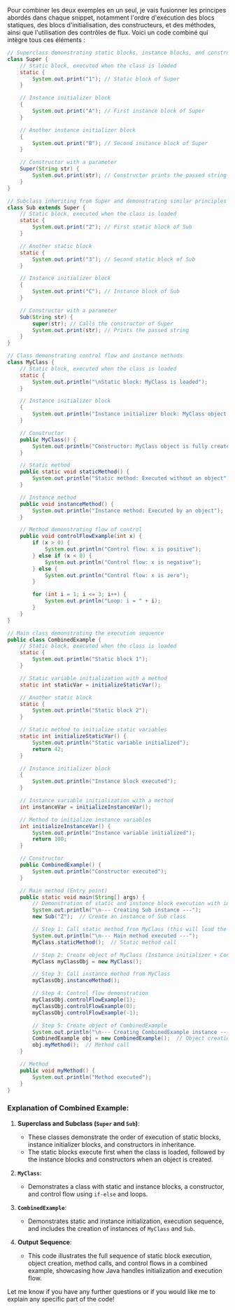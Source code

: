 Pour combiner les deux exemples en un seul, je vais fusionner les principes abordés dans chaque snippet, notamment l'ordre d'exécution des blocs statiques, des blocs d'initialisation, des constructeurs, et des méthodes, ainsi que l'utilisation des contrôles de flux. Voici un code combiné qui intègre tous ces éléments :

```java
// Superclass demonstrating static blocks, instance blocks, and constructors
class Super {
    // Static block, executed when the class is loaded
    static {
        System.out.print("1"); // Static block of Super
    }

    // Instance initializer block
    {
        System.out.print("A"); // First instance block of Super
    }

    // Another instance initializer block
    {
        System.out.print("B"); // Second instance block of Super
    }

    // Constructor with a parameter
    Super(String str) {
        System.out.print(str); // Constructor prints the passed string
    }
}

// Subclass inheriting from Super and demonstrating similar principles
class Sub extends Super {
    // Static block, executed when the class is loaded
    static {
        System.out.print("2"); // First static block of Sub
    }

    // Another static block
    static {
        System.out.print("3"); // Second static block of Sub
    }

    // Instance initializer block
    {
        System.out.print("C"); // Instance block of Sub
    }

    // Constructor with a parameter
    Sub(String str) {
        super(str); // Calls the constructor of Super
        System.out.print(str); // Prints the passed string
    }
}

// Class demonstrating control flow and instance methods
class MyClass {
    // Static block, executed when the class is loaded
    static {
        System.out.println("\nStatic block: MyClass is loaded");
    }

    // Instance initializer block
    {
        System.out.println("Instance initializer block: MyClass object is being created");
    }

    // Constructor
    public MyClass() {
        System.out.println("Constructor: MyClass object is fully created");
    }

    // Static method
    public static void staticMethod() {
        System.out.println("Static method: Executed without an object");
    }

    // Instance method
    public void instanceMethod() {
        System.out.println("Instance method: Executed by an object");
    }

    // Method demonstrating flow of control
    public void controlFlowExample(int x) {
        if (x > 0) {
            System.out.println("Control flow: x is positive");
        } else if (x < 0) {
            System.out.println("Control flow: x is negative");
        } else {
            System.out.println("Control flow: x is zero");
        }

        for (int i = 1; i <= 3; i++) {
            System.out.println("Loop: i = " + i);
        }
    }
}

// Main class demonstrating the execution sequence
public class CombinedExample {
    // Static block, executed when the class is loaded
    static {
        System.out.println("Static block 1");
    }

    // Static variable initialization with a method
    static int staticVar = initializeStaticVar();

    // Another static block
    static {
        System.out.println("Static block 2");
    }

    // Static method to initialize static variables
    static int initializeStaticVar() {
        System.out.println("Static variable initialized");
        return 42;
    }

    // Instance initializer block
    {
        System.out.println("Instance block executed");
    }

    // Instance variable initialization with a method
    int instanceVar = initializeInstanceVar();

    // Method to initialize instance variables
    int initializeInstanceVar() {
        System.out.println("Instance variable initialized");
        return 100;
    }

    // Constructor
    public CombinedExample() {
        System.out.println("Constructor executed");
    }

    // Main method (Entry point)
    public static void main(String[] args) {
        // Demonstration of static and instance block execution with inheritance
        System.out.println("\n--- Creating Sub instance ---");
        new Sub("Z");  // Create an instance of Sub class

        // Step 1: Call static method from MyClass (this will load the class)
        System.out.println("\n--- Main method executed ---");
        MyClass.staticMethod();  // Static method call

        // Step 2: Create object of MyClass (Instance initializer + Constructor)
        MyClass myClassObj = new MyClass();

        // Step 3: Call instance method from MyClass
        myClassObj.instanceMethod();

        // Step 4: Control flow demonstration
        myClassObj.controlFlowExample(1);
        myClassObj.controlFlowExample(0);
        myClassObj.controlFlowExample(-1);

        // Step 5: Create object of CombinedExample
        System.out.println("\n--- Creating CombinedExample instance ---");
        CombinedExample obj = new CombinedExample();  // Object creation
        obj.myMethod();  // Method call
    }

    // Method
    public void myMethod() {
        System.out.println("Method executed");
    }
}
```

### Explanation of Combined Example:
1. **Superclass and Subclass (`Super` and `Sub`)**:
   - These classes demonstrate the order of execution of static blocks, instance initializer blocks, and constructors in inheritance.
   - The static blocks execute first when the class is loaded, followed by the instance blocks and constructors when an object is created.

2. **`MyClass`**:
   - Demonstrates a class with static and instance blocks, a constructor, and control flow using `if-else` and loops.

3. **`CombinedExample`**:
   - Demonstrates static and instance initialization, execution sequence, and includes the creation of instances of `MyClass` and `Sub`.

4. **Output Sequence**:
   - This code illustrates the full sequence of static block execution, object creation, method calls, and control flows in a combined example, showcasing how Java handles initialization and execution flow.

Let me know if you have any further questions or if you would like me to explain any specific part of the code!
